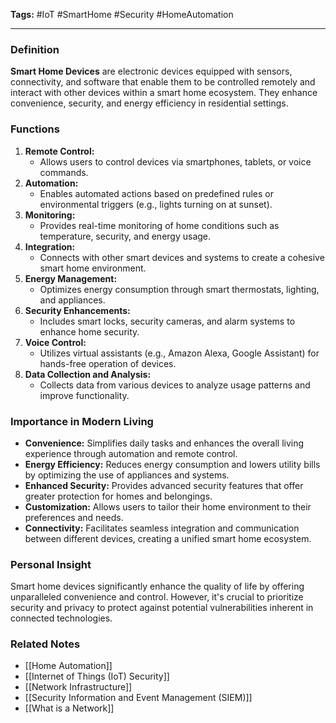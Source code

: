 **Tags:** #IoT #SmartHome #Security #HomeAutomation

---

### **Definition**

**Smart Home Devices** are electronic devices equipped with sensors, connectivity, and software that enable them to be controlled remotely and interact with other devices within a smart home ecosystem. They enhance convenience, security, and energy efficiency in residential settings.

### **Functions**

1. **Remote Control:**
    - Allows users to control devices via smartphones, tablets, or voice commands.
2. **Automation:**
    - Enables automated actions based on predefined rules or environmental triggers (e.g., lights turning on at sunset).
3. **Monitoring:**
    - Provides real-time monitoring of home conditions such as temperature, security, and energy usage.
4. **Integration:**
    - Connects with other smart devices and systems to create a cohesive smart home environment.
5. **Energy Management:**
    - Optimizes energy consumption through smart thermostats, lighting, and appliances.
6. **Security Enhancements:**
    - Includes smart locks, security cameras, and alarm systems to enhance home security.
7. **Voice Control:**
    - Utilizes virtual assistants (e.g., Amazon Alexa, Google Assistant) for hands-free operation of devices.
8. **Data Collection and Analysis:**
    - Collects data from various devices to analyze usage patterns and improve functionality.

### **Importance in Modern Living**

- **Convenience:** Simplifies daily tasks and enhances the overall living experience through automation and remote control.
- **Energy Efficiency:** Reduces energy consumption and lowers utility bills by optimizing the use of appliances and systems.
- **Enhanced Security:** Provides advanced security features that offer greater protection for homes and belongings.
- **Customization:** Allows users to tailor their home environment to their preferences and needs.
- **Connectivity:** Facilitates seamless integration and communication between different devices, creating a unified smart home ecosystem.

### **Personal Insight**

Smart home devices significantly enhance the quality of life by offering unparalleled convenience and control. However, it's crucial to prioritize security and privacy to protect against potential vulnerabilities inherent in connected technologies.

### **Related Notes**

- [[Home Automation]]
- [[Internet of Things (IoT) Security]]
- [[Network Infrastructure]]
- [[Security Information and Event Management (SIEM)]]
- [[What is a Network]]
